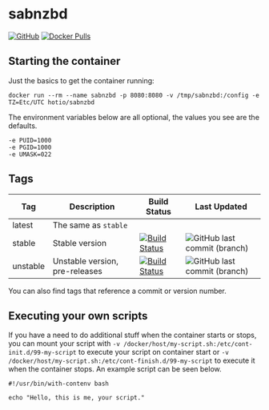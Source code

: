 # sabnzbd

[![GitHub](https://img.shields.io/badge/source-github-lightgrey)](https://github.com/hotio/docker-sabnzbd)
[![Docker Pulls](https://img.shields.io/docker/pulls/hotio/sabnzbd)](https://hub.docker.com/r/hotio/sabnzbd)

## Starting the container

Just the basics to get the container running:

```shell
docker run --rm --name sabnzbd -p 8080:8080 -v /tmp/sabnzbd:/config -e TZ=Etc/UTC hotio/sabnzbd
```

The environment variables below are all optional, the values you see are the defaults.

```shell
-e PUID=1000
-e PGID=1000
-e UMASK=022
```

## Tags

| Tag      | Description                    | Build Status                                                                                                                                              | Last Updated                                                                                            |
| ---------|--------------------------------|-----------------------------------------------------------------------------------------------------------------------------------------------------------|---------------------------------------------------------------------------------------------------------|
| latest   | The same as `stable`           |                                                                                                                                                           |                                                                                                         |
| stable   | Stable version                 | [![Build Status](https://cloud.drone.io/api/badges/hotio/docker-sabnzbd/status.svg?ref=refs/heads/stable)](https://cloud.drone.io/hotio/docker-sabnzbd)   | ![GitHub last commit (branch)](https://img.shields.io/github/last-commit/hotio/docker-sabnzbd/stable)   |
| unstable | Unstable version, pre-releases | [![Build Status](https://cloud.drone.io/api/badges/hotio/docker-sabnzbd/status.svg?ref=refs/heads/unstable)](https://cloud.drone.io/hotio/docker-sabnzbd) | ![GitHub last commit (branch)](https://img.shields.io/github/last-commit/hotio/docker-sabnzbd/unstable) |

You can also find tags that reference a commit or version number.

## Executing your own scripts

If you have a need to do additional stuff when the container starts or stops, you can mount your script with `-v /docker/host/my-script.sh:/etc/cont-init.d/99-my-script` to execute your script on container start or `-v /docker/host/my-script.sh:/etc/cont-finish.d/99-my-script` to execute it when the container stops. An example script can be seen below.

```shell
#!/usr/bin/with-contenv bash

echo "Hello, this is me, your script."
```
